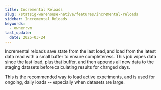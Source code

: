 ```yaml
---
title: Incremental Reloads
slug: /statsig-warehouse-native/features/incremental-reloads
sidebar: Incremental Reloads
keywords:
  - owner:vm
last_update:
  date: 2025-03-24
---
```


Incremental reloads save state from the last load, and load from the latest data read with a small buffer to ensure completeness. This job wipes data since the last load, plus that buffer, and then appends all new data to the staging datasets before calculating results for changed days.

This is the recommended way to load active experiments, and is used for ongoing, daily loads -- especially when datasets are large.
